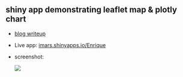 ## shiny app demonstrating leaflet map & plotly chart

- [blog writeup](https://asurinsaka.github.io/2016/08/09/Shinyapp/)
 
- Live app: [imars.shinyapps.io/Enrique](https://imars.shinyapps.io/Enrique/)

- screenshot:

  ![](https://asurinsaka.github.io/images/shinyapp-pie.gif)
